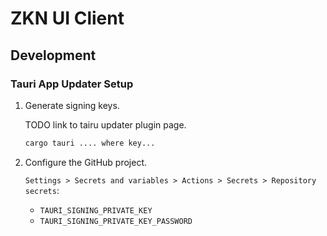 # ZKN UI Client

## Development

### Tauri App Updater Setup

1. Generate signing keys.

   TODO link to tairu updater plugin page.

   ```sh
   cargo tauri .... where key...
   ```

2. Configure the GitHub project.

   `Settings > Secrets and variables > Actions > Secrets > Repository secrets`:

   - `TAURI_SIGNING_PRIVATE_KEY`
   - `TAURI_SIGNING_PRIVATE_KEY_PASSWORD`
